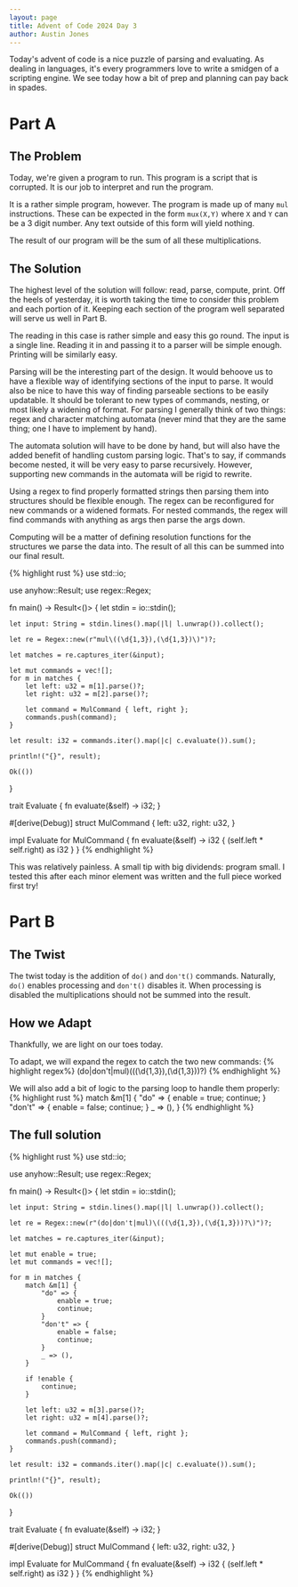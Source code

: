 ```yaml
---
layout: page
title: Advent of Code 2024 Day 3
author: Austin Jones
---
```


Today's advent of code is a nice puzzle of parsing and evaluating.
As dealing in languages, it's every programmers love to write a smidgen of a scripting engine.
We see today how a bit of prep and planning can pay back in spades.

# Part A

## The Problem

Today, we're given a program to run.
This program is a script that is corrupted.
It is our job to interpret and run the program.

It is a rather simple program, however.
The program is made up of many `mul` instructions.
These can be expected in the form `mux(X,Y)` where `X` and `Y` can be a 3 digit number.
Any text outside of this form will yield nothing.

The result of our program will be the sum of all these multiplications.

## The Solution

The highest level of the solution will follow: read, parse, compute, print.
Off the heels of yesterday, it is worth taking the time to consider this problem and each portion of it.
Keeping each section of the program well separated will serve us well in Part B.

The reading in this case is rather simple and easy this go round.
The input is a single line.
Reading it in and passing it to a parser will be simple enough.
Printing will be similarly easy.

Parsing will be the interesting part of the design.
It would behoove us to have a flexible way of identifying sections of the input to parse.
It would also be nice to have this way of finding parseable sections to be easily updatable.
It should be tolerant to new types of commands, nesting, or most likely a widening of format.
For parsing I generally think of two things: regex and character matching automata (never mind that they are the same thing; one I have to implement by hand).

The automata solution will have to be done by hand, but will also have the added benefit of handling custom parsing logic.
That's to say, if commands become nested, it will be very easy to parse recursively.
However, supporting new commands in the automata will be rigid to rewrite.

Using a regex to find properly formatted strings then parsing them into structures should be flexible enough.
The regex can be reconfigured for new commands or a widened formats.
For nested commands, the regex will find commands with anything as args then parse the args down.

Computing will be a matter of defining resolution functions for the structures we parse the data into.
The result of all this can be summed into our final result.

{% highlight rust %}
use std::io;

use anyhow::Result;
use regex::Regex;

fn main() -> Result<()> {
    let stdin = io::stdin();

    let input: String = stdin.lines().map(|l| l.unwrap()).collect();

    let re = Regex::new(r"mul\((\d{1,3}),(\d{1,3})\)")?;

    let matches = re.captures_iter(&input);

    let mut commands = vec![];
    for m in matches {
        let left: u32 = m[1].parse()?;
        let right: u32 = m[2].parse()?;

        let command = MulCommand { left, right };
        commands.push(command);
    }

    let result: i32 = commands.iter().map(|c| c.evaluate()).sum();

    println!("{}", result);

    Ok(())
}

trait Evaluate {
    fn evaluate(&self) -> i32;
}

#[derive(Debug)]
struct MulCommand {
    left: u32,
    right: u32,
}

impl Evaluate for MulCommand {
    fn evaluate(&self) -> i32 {
        (self.left * self.right) as i32
    }
}
{% endhighlight %}

This was relatively painless.
A small tip with big dividends: program small.
I tested this after each minor element was written and the full piece worked first try!

# Part B

## The Twist

The twist today is the addition of `do()` and `don't()` commands.
Naturally, `do()` enables processing and `don't()` disables it.
When processing is disabled the multiplications should not be summed into the result.

## How we Adapt

Thankfully, we are light on our toes today.

To adapt, we will expand the regex to catch the two new commands:
{% highlight regex%}
(do|don't|mul)\(((\d{1,3}),(\d{1,3}))?\)
{% endhighlight %}

We will also add a bit of logic to the parsing loop to handle them properly:
{% highlight rust %}
match &m[1] {
    "do" => {
        enable = true;
        continue;
    }
    "don't" => {
        enable = false;
        continue;
    }
    _ => (),
}
{% endhighlight %}

## The full solution

{% highlight rust %}
use std::io;

use anyhow::Result;
use regex::Regex;

fn main() -> Result<()> {
    let stdin = io::stdin();

    let input: String = stdin.lines().map(|l| l.unwrap()).collect();

    let re = Regex::new(r"(do|don't|mul)\(((\d{1,3}),(\d{1,3}))?\)")?;

    let matches = re.captures_iter(&input);

    let mut enable = true;
    let mut commands = vec![];

    for m in matches {
        match &m[1] {
            "do" => {
                enable = true;
                continue;
            }
            "don't" => {
                enable = false;
                continue;
            }
            _ => (),
        }

        if !enable {
            continue;
        }

        let left: u32 = m[3].parse()?;
        let right: u32 = m[4].parse()?;

        let command = MulCommand { left, right };
        commands.push(command);
    }

    let result: i32 = commands.iter().map(|c| c.evaluate()).sum();

    println!("{}", result);

    Ok(())
}

trait Evaluate {
    fn evaluate(&self) -> i32;
}

#[derive(Debug)]
struct MulCommand {
    left: u32,
    right: u32,
}

impl Evaluate for MulCommand {
    fn evaluate(&self) -> i32 {
        (self.left * self.right) as i32
    }
}
{% endhighlight %}

